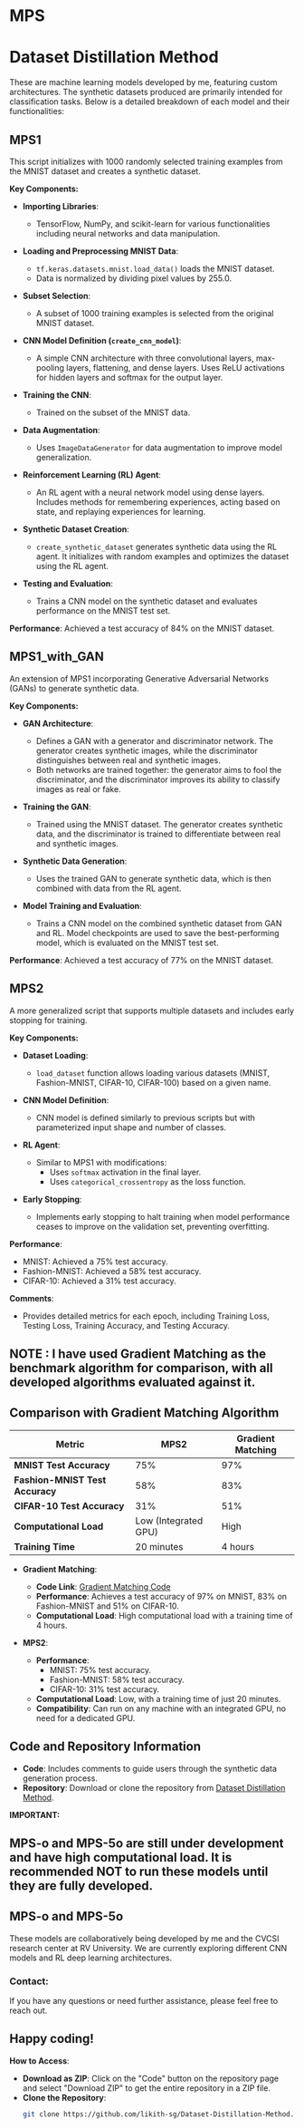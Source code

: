 # MPS
# Dataset Distillation Method
These are machine learning models developed by me, featuring custom architectures. The synthetic datasets produced are primarily intended for classification tasks. Below is a detailed breakdown of each model and their functionalities:

## **MPS1**
This script initializes with 1000 randomly selected training examples from the MNIST dataset and creates a synthetic dataset.

**Key Components:**
- **Importing Libraries**:
  - TensorFlow, NumPy, and scikit-learn for various functionalities including neural networks and data manipulation.

- **Loading and Preprocessing MNIST Data**:
  - `tf.keras.datasets.mnist.load_data()` loads the MNIST dataset.
  - Data is normalized by dividing pixel values by 255.0.

- **Subset Selection**:
  - A subset of 1000 training examples is selected from the original MNIST dataset.

- **CNN Model Definition (`create_cnn_model`)**:
  - A simple CNN architecture with three convolutional layers, max-pooling layers, flattening, and dense layers. Uses ReLU activations for hidden layers and softmax for the output layer.

- **Training the CNN**:
  - Trained on the subset of the MNIST data.

- **Data Augmentation**:
  - Uses `ImageDataGenerator` for data augmentation to improve model generalization.

- **Reinforcement Learning (RL) Agent**:
  - An RL agent with a neural network model using dense layers. Includes methods for remembering experiences, acting based on state, and replaying experiences for learning.

- **Synthetic Dataset Creation**:
  - `create_synthetic_dataset` generates synthetic data using the RL agent. It initializes with random examples and optimizes the dataset using the RL agent.

- **Testing and Evaluation**:
  - Trains a CNN model on the synthetic dataset and evaluates performance on the MNIST test set.

**Performance**: Achieved a test accuracy of 84% on the MNIST dataset.

## **MPS1_with_GAN**
An extension of MPS1 incorporating Generative Adversarial Networks (GANs) to generate synthetic data.

**Key Components:**
- **GAN Architecture**:
  - Defines a GAN with a generator and discriminator network. The generator creates synthetic images, while the discriminator distinguishes between real and synthetic images.
  - Both networks are trained together: the generator aims to fool the discriminator, and the discriminator improves its ability to classify images as real or fake.

- **Training the GAN**:
  - Trained using the MNIST dataset. The generator creates synthetic data, and the discriminator is trained to differentiate between real and synthetic images.

- **Synthetic Data Generation**:
  - Uses the trained GAN to generate synthetic data, which is then combined with data from the RL agent.

- **Model Training and Evaluation**:
  - Trains a CNN model on the combined synthetic dataset from GAN and RL. Model checkpoints are used to save the best-performing model, which is evaluated on the MNIST test set.

**Performance**: Achieved a test accuracy of 77% on the MNIST dataset.

## **MPS2**
A more generalized script that supports multiple datasets and includes early stopping for training.

**Key Components:**
- **Dataset Loading**:
  - `load_dataset` function allows loading various datasets (MNIST, Fashion-MNIST, CIFAR-10, CIFAR-100) based on a given name.

- **CNN Model Definition**:
  - CNN model is defined similarly to previous scripts but with parameterized input shape and number of classes.

- **RL Agent**:
  - Similar to MPS1 with modifications:
    - Uses `softmax` activation in the final layer.
    - Uses `categorical_crossentropy` as the loss function.

- **Early Stopping**:
  - Implements early stopping to halt training when model performance ceases to improve on the validation set, preventing overfitting.

**Performance**:
  - MNIST: Achieved a 75% test accuracy.
  - Fashion-MNIST: Achieved a 58% test accuracy.
  - CIFAR-10: Achieved a 31% test accuracy.

**Comments**:
  - Provides detailed metrics for each epoch, including Training Loss, Testing Loss, Training Accuracy, and Testing Accuracy.

## NOTE : I have used Gradient Matching as the benchmark algorithm for comparison, with all developed algorithms evaluated against it.

## **Comparison with Gradient Matching Algorithm**

| **Metric**          | **MPS2**                              | **Gradient Matching**                     |
|---------------------|---------------------------------------|-------------------------------------------|
| **MNIST Test Accuracy**  | 75%                                   | 97%                                       |
| **Fashion-MNIST Test Accuracy** | 58%                                   | 83%                                       |
| **CIFAR-10 Test Accuracy** | 31%                                   | 51%                                       |
| **Computational Load**    | Low (Integrated GPU)                  | High                                      |
| **Training Time**         | 20 minutes                            | 4 hours                                   |

- **Gradient Matching**:
  - **Code Link**: [Gradient Matching Code](https://github.com/likith-sg/Gradient-Matching)
  - **Performance**: Achieves a test accuracy of 97% on MNIST, 83% on Fashion-MNIST and 51% on CIFAR-10.
  - **Computational Load**: High computational load with a training time of 4 hours.

- **MPS2**:
  - **Performance**:
    - MNIST: 75% test accuracy.
    - Fashion-MNIST: 58% test accuracy.
    - CIFAR-10: 31% test accuracy.
  - **Computational Load**: Low, with a training time of just 20 minutes.
  - **Compatibility**: Can run on any machine with an integrated GPU, no need for a dedicated GPU.

## **Code and Repository Information**
- **Code**: Includes comments to guide users through the synthetic data generation process.
- **Repository**: Download or clone the repository from [Dataset Distillation Method](https://github.com/likith-sg/Dataset-Distillation-Method.git).

**IMPORTANT:**

## MPS-o and MPS-5o are still under development and have high computational load. It is recommended NOT to run these models until they are fully developed. 

## **MPS-o and MPS-5o**
These models are collaboratively being developed by me and the CVCSI research center at RV University. We are currently exploring different CNN models and RL deep learning architectures.

### **Contact**:
If you have any questions or need further assistance, please feel free to reach out.

## Happy coding!

**How to Access**:
- **Download as ZIP**: Click on the "Code" button on the repository page and select "Download ZIP" to get the entire repository in a ZIP file.
- **Clone the Repository**:
  ```bash
  git clone https://github.com/likith-sg/Dataset-Distillation-Method.git
